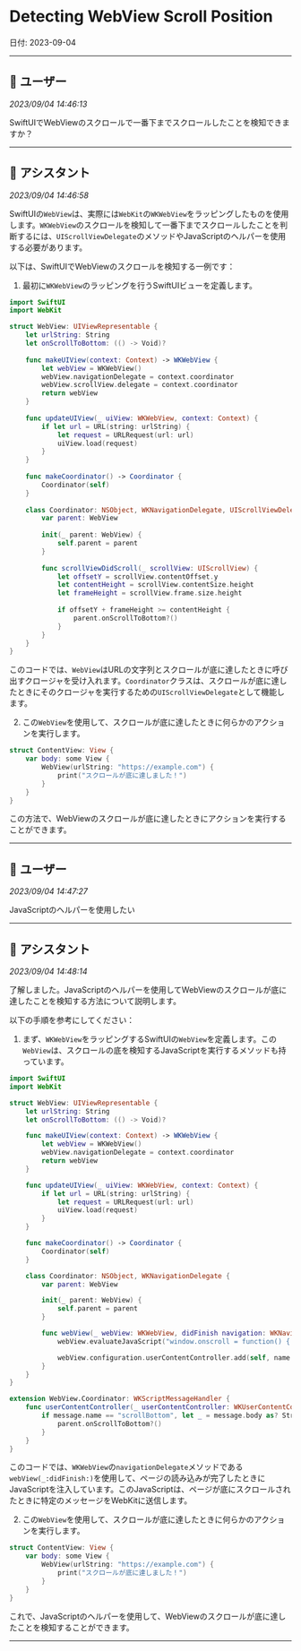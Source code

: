 # Detecting WebView Scroll Position

日付: 2023-09-04

---

## 👤 ユーザー
*2023/09/04 14:46:13*

SwiftUIでWebViewのスクロールで一番下までスクロールしたことを検知できますか？

---

## 🤖 アシスタント
*2023/09/04 14:46:58*

SwiftUIの`WebView`は、実際には`WebKit`の`WKWebView`をラッピングしたものを使用します。`WKWebView`のスクロールを検知して一番下までスクロールしたことを判断するには、`UIScrollViewDelegate`のメソッドやJavaScriptのヘルパーを使用する必要があります。

以下は、SwiftUIでWebViewのスクロールを検知する一例です：

1. 最初に`WKWebView`のラッピングを行うSwiftUIビューを定義します。

```swift
import SwiftUI
import WebKit

struct WebView: UIViewRepresentable {
    let urlString: String
    let onScrollToBottom: (() -> Void)?
    
    func makeUIView(context: Context) -> WKWebView {
        let webView = WKWebView()
        webView.navigationDelegate = context.coordinator
        webView.scrollView.delegate = context.coordinator
        return webView
    }
    
    func updateUIView(_ uiView: WKWebView, context: Context) {
        if let url = URL(string: urlString) {
            let request = URLRequest(url: url)
            uiView.load(request)
        }
    }
    
    func makeCoordinator() -> Coordinator {
        Coordinator(self)
    }
    
    class Coordinator: NSObject, WKNavigationDelegate, UIScrollViewDelegate {
        var parent: WebView
        
        init(_ parent: WebView) {
            self.parent = parent
        }
        
        func scrollViewDidScroll(_ scrollView: UIScrollView) {
            let offsetY = scrollView.contentOffset.y
            let contentHeight = scrollView.contentSize.height
            let frameHeight = scrollView.frame.size.height
            
            if offsetY + frameHeight >= contentHeight {
                parent.onScrollToBottom?()
            }
        }
    }
}
```

このコードでは、`WebView`はURLの文字列とスクロールが底に達したときに呼び出すクロージャを受け入れます。`Coordinator`クラスは、スクロールが底に達したときにそのクロージャを実行するための`UIScrollViewDelegate`として機能します。

2. この`WebView`を使用して、スクロールが底に達したときに何らかのアクションを実行します。

```swift
struct ContentView: View {
    var body: some View {
        WebView(urlString: "https://example.com") {
            print("スクロールが底に達しました！")
        }
    }
}
```

この方法で、WebViewのスクロールが底に達したときにアクションを実行することができます。

---

## 👤 ユーザー
*2023/09/04 14:47:27*

JavaScriptのヘルパーを使用したい

---

## 🤖 アシスタント
*2023/09/04 14:48:14*

了解しました。JavaScriptのヘルパーを使用してWebViewのスクロールが底に達したことを検知する方法について説明します。

以下の手順を参考にしてください：

1. まず、`WKWebView`をラッピングするSwiftUIの`WebView`を定義します。この`WebView`は、スクロールの底を検知するJavaScriptを実行するメソッドも持っています。

```swift
import SwiftUI
import WebKit

struct WebView: UIViewRepresentable {
    let urlString: String
    let onScrollToBottom: (() -> Void)?

    func makeUIView(context: Context) -> WKWebView {
        let webView = WKWebView()
        webView.navigationDelegate = context.coordinator
        return webView
    }

    func updateUIView(_ uiView: WKWebView, context: Context) {
        if let url = URL(string: urlString) {
            let request = URLRequest(url: url)
            uiView.load(request)
        }
    }

    func makeCoordinator() -> Coordinator {
        Coordinator(self)
    }

    class Coordinator: NSObject, WKNavigationDelegate {
        var parent: WebView

        init(_ parent: WebView) {
            self.parent = parent
        }

        func webView(_ webView: WKWebView, didFinish navigation: WKNavigation!) {
            webView.evaluateJavaScript("window.onscroll = function() { if ((window.innerHeight + window.scrollY) >= document.body.offsetHeight) { window.webkit.messageHandlers.scrollBottom.postMessage('BottomReached') }}", completionHandler: nil)

            webView.configuration.userContentController.add(self, name: "scrollBottom")
        }
    }
}

extension WebView.Coordinator: WKScriptMessageHandler {
    func userContentController(_ userContentController: WKUserContentController, didReceive message: WKScriptMessage) {
        if message.name == "scrollBottom", let _ = message.body as? String {
            parent.onScrollToBottom?()
        }
    }
}
```

このコードでは、`WKWebView`の`navigationDelegate`メソッドである`webView(_:didFinish:)`を使用して、ページの読み込みが完了したときにJavaScriptを注入しています。このJavaScriptは、ページが底にスクロールされたときに特定のメッセージをWebKitに送信します。

2. この`WebView`を使用して、スクロールが底に達したときに何らかのアクションを実行します。

```swift
struct ContentView: View {
    var body: some View {
        WebView(urlString: "https://example.com") {
            print("スクロールが底に達しました！")
        }
    }
}
```

これで、JavaScriptのヘルパーを使用して、WebViewのスクロールが底に達したことを検知することができます。

---

